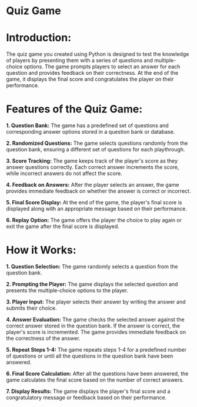 # Quiz Game
# Introduction:
The quiz game you created using Python is designed to test the knowledge of players by presenting them with a series of questions and multiple-choice options. 
The game prompts players to select an answer for each question and provides feedback on their correctness. 
At the end of the game, it displays the final score and congratulates the player on their performance.

# Features of the Quiz Game:

**1. Question Bank:** The game has a predefined set of questions and corresponding answer options stored in a question bank or database.

**2. Randomized Questions:** The game selects questions randomly from the question bank, ensuring a different set of questions for each playthrough.

**3. Score Tracking:** The game keeps track of the player's score as they answer questions correctly. Each correct answer increments the score, while incorrect answers do not affect the score.

**4. Feedback on Answers:** After the player selects an answer, the game provides immediate feedback on whether the answer is correct or incorrect.

**5. Final Score Display:** At the end of the game, the player's final score is displayed along with an appropriate message based on their performance.

**6. Replay Option:** The game offers the player the choice to play again or exit the game after the final score is displayed.

# How it Works:

**1. Question Selection:** The game randomly selects a question from the question bank.

**2. Prompting the Player:** The game displays the selected question and presents the multiple-choice options to the player.

**3. Player Input:** The player selects their answer by writing the answer and submits their choice.

**4. Answer Evaluation:** The game checks the selected answer against the correct answer stored in the question bank. If the answer is correct, the player's score is incremented. The game provides immediate feedback on the correctness of the answer.

**5. Repeat Steps 1-4:** The game repeats steps 1-4 for a predefined number of questions or until all the questions in the question bank have been answered.

**6. Final Score Calculation:** After all the questions have been answered, the game calculates the final score based on the number of correct answers.

**7. Display Results:** The game displays the player's final score and a congratulatory message or feedback based on their performance.
